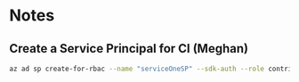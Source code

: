 # Notes

## Create a Service Principal for CI (Meghan)

```bash
az ad sp create-for-rbac --name "serviceOneSP" --sdk-auth --role contributor --scopes /subscriptions/74729c08-12f9-49fc-9817-39e6af4041d1/resourceGroups/contoso-serviceOne-rg
```
